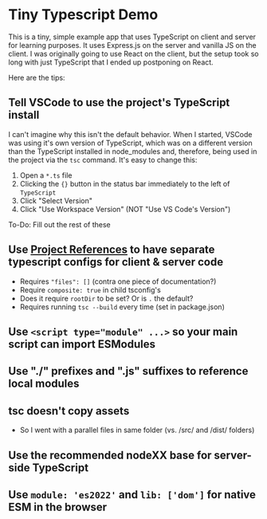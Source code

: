 # Tiny Typescript Demo

This is a tiny, simple example app that uses TypeScript on client and server for learning purposes. It uses Express.js on the server and vanilla JS on the client. I was originally going to use React on the client, but the setup took so long with just TypeScript that I ended up postponing on React.

Here are the tips:

## Tell VSCode to use the project's TypeScript install

I can't imagine why this isn't the default behavior. When I started, VSCode was using it's own version of TypeScript, which was on a different version than the TypeScript installed in node_modules and, therefore, being used in the project via the `tsc` command. It's easy to change this:

1. Open a `*.ts` file
2. Clicking the `{}` button in the status bar immediately to the left of `TypeScript`
3. Click "Select Version"
4. Click "Use Workspace Version" (NOT "Use VS Code's Version")

To-Do: Fill out the rest of these

## Use [Project References](https://www.typescriptlang.org/docs/handbook/project-references.html) to have separate typescript configs for client & server code

* Requires `"files": []` (contra one piece of documentation?)
* Require `composite: true` in child tsconfig's
* Does it require `rootDir` to be set? Or is `.` the default?
* Requires running `tsc --build` every time (set in package.json)

## Use `<script type="module" ...>` so your main script can import ESModules

## Use "./" prefixes and ".js" suffixes to reference local modules

## tsc doesn't copy assets

* So I went with a parallel files in same folder (vs. /src/ and /dist/ folders)

## Use the recommended nodeXX base for server-side TypeScript

## Use `module: 'es2022'` and `lib: ['dom']` for native ESM in the browser



